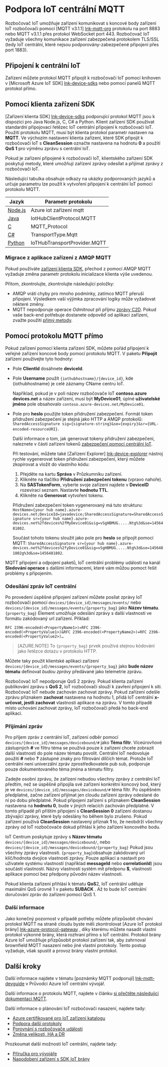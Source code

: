 <properties
 pageTitle="Podpora IoT centrální MQTT | Microsoft Azure"
 description="Popis MQTT podpora v centrální úrovně IoT"
 services="iot-hub"
 documentationCenter=".net"
 authors="kdotchkoff"
 manager="timlt"
 editor=""/>

<tags
 ms.service="iot-hub"
 ms.devlang="multiple"
 ms.topic="article"
 ms.tgt_pltfrm="na"
 ms.workload="na"
 ms.date="10/24/2016"
 ms.author="kdotchko"/>

# <a name="iot-hub-mqtt-support"></a>Podpora IoT centrální MQTT

Rozbočovač IoT umožňuje zařízení komunikovat s koncové body zařízení IoT rozbočovači pomocí [MQTT v3.1.1] [ lnk-mqtt-org] protokolu na port 8883 nebo MQTT v3.1.1 přes protokol WebSocket port 443. Rozbočovač IoT vyžaduje všechny komunikace zařízení zabezpečená protokolem TLS/SSL (tedy IoT centrální, které nejsou podporovány-zabezpečené připojení přes port 1883).

## <a name="connecting-to-iot-hub"></a>Připojení k centrální IoT

Zařízení můžete protokol MQTT připojit k rozbočovači IoT pomocí knihoven v [Microsoft Azure IoT SDK] [ lnk-device-sdks] nebo pomocí panelů MQTT protokol přímo.

## <a name="using-the-device-client-sdks"></a>Pomocí klienta zařízení SDK

[Zařízení klienta SDK] [ lnk-device-sdks] podporující protokol MQTT jsou k dispozici pro Java Node.js, C, C# a Python. Klient zařízení SDK používat standardní připojovací řetězec IoT centrální připojení k rozbočovači IoT. Použití protokolu MQTT, musí být klienta protokol parametr nastaven na **MQTT**. Ve výchozím nastavení klienta zařízení, které SDK připojit k rozbočovači IoT s **CleanSession** označte nastavena na hodnotu **0** a použití **QoS 1** pro výměnu zprávu s centrální IoT.

Pokud je zařízení připojené k rozbočovači IoT, klientského zařízení SDK poskytují metody, které umožňují zařízení zprávy odesílat a přijímat zprávy z rozbočovači IoT.

Následující tabulka obsahuje odkazy na ukázky podporovaných jazyků a určuje parametru lze použít k vytvoření připojení k centrální IoT pomocí protokolu MQTT.

| Jazyk                   | Parametr protokolu        |
| -------------------------- | ------------------------- |
| [Node.js][lnk-sample-node] | Azure iot zařízení mqtt     |
| [Java][lnk-sample-java]    | IotHubClientProtocol.MQTT |
| [C][lnk-sample-c]          | MQTT_Protocol             |
| [C#][lnk-sample-csharp]    | TransportType.Mqtt        |
| [Python][lnk-sample-python] | IoTHubTransportProvider.MQTT |

### <a name="migrating-a-device-app-from-amqp-to-mqtt"></a>Migrace z aplikace zařízení z AMQP MQTT
Pokud používáte [zařízení klienta SDK][lnk-device-sdks], přechod z pomocí AMQP MQTT vyžaduje změna parametr protokolu inicializace klienta výše uvedenou.

Přitom, zkontrolujte, zkontrolujte následující položky:

* AMQP vrátí chyby pro mnoho podmínky, zatímco MQTT přeruší připojení. Výsledkem vaší výjimka zpracování logiky může vyžadovat některé změny.
* MQTT nepodporuje operace *Odmítnout* při příjmu [zprávy C2D][lnk-messaging]. Pokud vaše back-end potřebuje dostanete odpověď od aplikaci zařízení, zvažte použití [přímý metody][lnk-methods].

## <a name="using-the-mqtt-protocol-directly"></a>Pomocí protokolu MQTT přímo

Pokud zařízení pomocí klienta zařízení SDK, můžete pořád připojení k veřejné zařízení koncové body pomocí protokolu MQTT. V paketu **Připojit** zařízení používejte tyto hodnoty:

- Pole **ClientId** dosáhnete **deviceId**. 
- Pole **Username** použít `{iothubhostname}/{device_id}`, kde {iothubhostname} je celé záznamy CName centru IoT.

    Například, pokud je v poli název rozbočovače IoT **contoso.azure devices.net** a název zařízení, musí být **MyDevice01**, úplné **uživatelské jméno** pole obsahovalo `contoso.azure-devices.net/MyDevice01`.

- Pole pro **heslo** použijte token přidružení zabezpečení. Formát token přidružení zabezpečení je stejná jako HTTP a AMQP protokolů:<br/>`SharedAccessSignature sig={signature-string}&se={expiry}&sr={URL-encoded-resourceURI}`.

    Další informace o tom, jak generovat tokeny přidružení zabezpečení, naleznete v části zařízení tokenů [zabezpečení pomocí centrální IoT][lnk-sas-tokens].
    
    Při testování, můžete také [Zařízení Explorer] [ lnk-device-explorer] nástroj rychle vygenerovat token přidružení zabezpečení, který můžete zkopírovat a vložit do vlastního kódu:
    
    1. Přejděte na kartu **Správa** v Průzkumníku zařízení.
    2. Klikněte na tlačítko **Přidružení zabezpečení tokenu** (vpravo nahoře).
    3. Na **SASTokenForm**, vyberte svoje zařízení najdete v **DeviceID** rozevírací seznam. Nastavte **hodnotu TTL**.
    4. Klikněte na **Generovat** vytvoření tokenu.
    
    Přidružení zabezpečení token vygenerovaný má tuto strukturu:   `HostName={your hub name}.azure-devices.net;DeviceId=javadevice;SharedAccessSignature=SharedAccessSignature sr={your hub name}.azure-devices.net%2fdevices%2fMyDevice01&sig=vSgHBMUG.....Ntg%3d&se=1456481802`.

    Součást tohoto tokenu sloužit jako pole pro **heslo** se připojit pomocí MQTT:   `SharedAccessSignature sr={your hub name}.azure-devices.net%2fdevices%2fyDevice01&sig=vSgHBMUG.....Ntg%3d&se=1456481802g%3d&se=1456481802`.

MQTT připojení a odpojení paketů, IoT centrální problémy události na kanál **Sledování operace** s dalšími informacemi, které vám můžou pomoct řešit problémy s připojením.

### <a name="sending-messages-to-iot-hub"></a>Odesílání zpráv IoT centrální

Po provedení úspěšné připojení zařízení můžete posílat zprávy IoT rozbočovači pomocí `devices/{device_id}/messages/events/` nebo `devices/{device_id}/messages/events/{property_bag}` jako **Název tématu**. `{property_bag}` Element umožňuje odeslání zprávy s další vlastnosti ve formátu zakódovaný url zařízení. Příklad:

```
RFC 2396-encoded(<PropertyName1>)=RFC 2396-encoded(<PropertyValue1>)&RFC 2396-encoded(<PropertyName2>)=RFC 2396-encoded(<PropertyValue2>)…
```

> [AZURE.NOTE] To `{property_bag}` prvek používá stejnou kódování jako řetězce dotazu v protokolu HTTP.

Můžete taky použít klientské aplikaci zařízení `devices/{device_id}/messages/events/{property_bag}` jako **bude název tématu** definovat *budou zprávy* předávané jako telemetrie zprávu.

Rozbočovač IoT nepodporuje QoS 2 zprávy. Pokud klienta zařízení publikování zprávu s **QoS 2**, IoT rozbočovači slouží k zavření připojení k síti.
Rozbočovač IoT nebude zachován zachovat zprávy. Pokud zařízení odešle zprávu příznakem **zachovat** nastavena na hodnotu 1, přidá IoT centrální **x-určovat, jestli zachovat** vlastnosti aplikace na zprávu. V tomto případě místo uchování zachovat zprávy, IoT rozbočovači předá ho back-end aplikaci.

### <a name="receiving-messages"></a>Přijímání zpráv

Pro příjem zpráv z centrální IoT, zařízení odběr pomocí `devices/{device_id}/messages/devicebound/#` jako **Téma filtr**. Víceúrovňové zástupných **#** ve filtru téma se používá pouze k zařízení chcete zobrazit další vlastnosti do pole název tématu povolit. Centrální IoT nedovoluje použití **#** nebo **?** zástupné znaky pro filtrování dílčích témat. Protože IoT centrální není univerzální zpráv zprostředkovatele pub sub, podporuje pouze dokumentovaného téma jména a tématu filtry.

Zadejte osobní zprávu, že zařízení nebudou všechny zprávy z centrální IoT předtím, než se úspěšně připojila své zařízení konkrétní koncový bod, který je ve `devices/{device_id}/messages/devicebound/#` téma filtr. Po úspěšném předplatné, začne zařízení přijímat jen cloudu zařízení zprávy odeslané do ní po dobu předplatné. Pokud připojení zařízení s příznakem **CleanSession** nastavena na **hodnotu 0**, bude v jiných relacích zachován předplatné. V tomto případě při příštím připojení s **CleanSession 0** zařízení dostanou zbývající zprávy, které byly odeslány ho během bylo zrušeno. Pokud zařízení používá **CleanSession** nastavený příznak **1** to, že neobdrží všechny zprávy od IoT rozbočovače dokud přihlásí k jeho zařízení koncového bodu.

IoT Centrum poskytuje zprávy s **Název tématu** `devices/{device_id}/messages/devicebound/`, nebo `devices/{device_id}/messages/devicebound/{property_bag}` Pokud jsou všechny zprávy vlastnosti. `{property_bag}`obsahuje zakódovaný url klíč/hodnota dvojice vlastností zprávy. Pouze aplikaci a nastavit pro uživatele systému vlastností (například **messageId** nebo **correlationId**) jsou součástí vlastností. Názvy vlastností systém mít předponu **$**, vlastnosti aplikace pomocí bez předpony původní název vlastnosti.

Pokud klienta zařízení přihlásí k tématu **QoS**2, IoT centrální uděluje maximální QoS úrovně 1 v paketu **SUBACK** . Až to bude IoT centrální doručování zpráv do zařízení pomocí QoS 1.

### <a name="additional-considerations"></a>Další informace

Jako konečný pozornost v případě potřeby můžete přizpůsobit chování protokol MQTT na straně cloudu byste měli zkontrolovat [Azure IoT protokol brány] [ lnk-azure-protocol-gateway] , díky kterému můžete nasadit vlastní protokol výkonné brány, která rozhraní přímo s IoT centrální. Protokol brány Azure IoT umožňuje přizpůsobit protokol zařízení tak, aby zahrnoval brownfield MQTT nasazení nebo jiné vlastní protokoly. Tento postup vyžaduje, však spustit a provoz brány vlastní protokol.

## <a name="next-steps"></a>Další kroky

Další informace najdete v tématu [poznámky MQTT podporují] [ lnk-mqtt-devguide] v Průvodci Azure IoT centrální vývojář.

Další informace o protokolu MQTT, najdete v článku [si přečtěte následující dokumentaci MQTT][lnk-mqtt-docs].

Další informace o plánování IoT rozbočovači nasazení, najdete tady:

- [Azure certifikované pro IoT zařízení katalogu][lnk-devices]
- [Podpora další protokoly][lnk-protocols]
- [Porovnání s rozbočovače události][lnk-compare]
- [Změna velikosti, HA a DR][lnk-scaling]

Prozkoumat další možnosti IoT centrální, najdete tady:

- [Příručka pro vývojáře][lnk-devguide]
- [Napodobení zařízení s SDK IoT brány][lnk-gateway]

[lnk-device-sdks]: https://github.com/Azure/azure-iot-sdks/blob/master/readme.md
[lnk-mqtt-org]: http://mqtt.org/
[lnk-mqtt-docs]: http://mqtt.org/documentation
[lnk-sample-node]: https://github.com/Azure/azure-iot-sdks/blob/develop/node/device/samples/simple_sample_device.js
[lnk-sample-java]: https://github.com/Azure/azure-iot-sdks/blob/develop/java/device/samples/send-receive-sample/src/main/java/samples/com/microsoft/azure/iothub/SendReceive.java
[lnk-sample-c]: https://github.com/Azure/azure-iot-sdks/tree/master/c/iothub_client/samples/iothub_client_sample_mqtt
[lnk-sample-csharp]: https://github.com/Azure/azure-iot-sdks/tree/master/csharp/device/samples
[lnk-sample-python]: https://github.com/Azure/azure-iot-sdks/tree/master/python/device/samples
[lnk-device-explorer]: https://github.com/Azure/azure-iot-sdks/blob/master/tools/DeviceExplorer/readme.md
[lnk-sas-tokens]: iot-hub-devguide-security.md#using-sas-tokens-as-a-device
[lnk-mqtt-devguide]: iot-hub-devguide-messaging.md#notes-on-mqtt-support
[lnk-azure-protocol-gateway]: iot-hub-protocol-gateway.md

[lnk-devices]: https://catalog.azureiotsuite.com/
[lnk-protocols]: iot-hub-protocol-gateway.md
[lnk-compare]: iot-hub-compare-event-hubs.md
[lnk-scaling]: iot-hub-scaling.md
[lnk-devguide]: iot-hub-devguide.md
[lnk-gateway]: iot-hub-linux-gateway-sdk-simulated-device.md

[lnk-methods]: iot-hub-devguide-direct-methods.md
[lnk-messaging]: iot-hub-devguide-messaging.md
